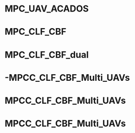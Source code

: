 # MPC_UAV_ACADOS
# MPC_CLF_CBF
# MPC_CLF_CBF_dual
# -MPCC_CLF_CBF_Multi_UAVs
# MPCC_CLF_CBF_Multi_UAVs
# MPCC_CLF_CBF_Multi_UAVs
